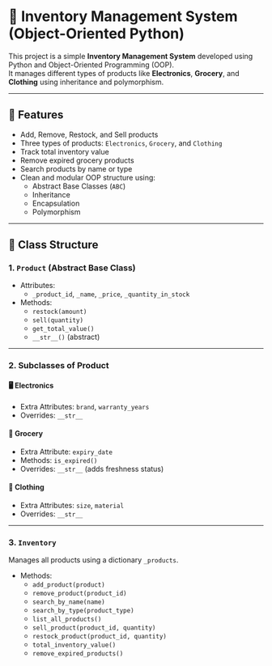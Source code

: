 # 🛒 Inventory Management System (Object-Oriented Python)

This project is a simple **Inventory Management System** developed using Python and Object-Oriented Programming (OOP).  
It manages different types of products like **Electronics**, **Grocery**, and **Clothing** using inheritance and polymorphism.

---

## 📌 Features

- Add, Remove, Restock, and Sell products
- Three types of products: `Electronics`, `Grocery`, and `Clothing`
- Track total inventory value
- Remove expired grocery products
- Search products by name or type
- Clean and modular OOP structure using:
  - Abstract Base Classes (`ABC`)
  - Inheritance
  - Encapsulation
  - Polymorphism

---

## 🧱 Class Structure

### 1. `Product` (Abstract Base Class)

- Attributes:
  - `_product_id`, `_name`, `_price`, `_quantity_in_stock`
- Methods:
  - `restock(amount)`
  - `sell(quantity)`
  - `get_total_value()`
  - `__str__()` (abstract)

---

### 2. Subclasses of Product

#### 🖥️ Electronics

- Extra Attributes: `brand`, `warranty_years`
- Overrides: `__str__`

#### 🥫 Grocery

- Extra Attribute: `expiry_date`
- Methods: `is_expired()`
- Overrides: `__str__` (adds freshness status)

#### 👗 Clothing

- Extra Attributes: `size`, `material`
- Overrides: `__str__`

---

### 3. `Inventory`

Manages all products using a dictionary `_products`.

- Methods:
  - `add_product(product)`
  - `remove_product(product_id)`
  - `search_by_name(name)`
  - `search_by_type(product_type)`
  - `list_all_products()`
  - `sell_product(product_id, quantity)`
  - `restock_product(product_id, quantity)`
  - `total_inventory_value()`
  - `remove_expired_products()`


